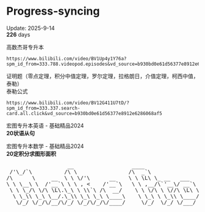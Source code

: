 # Progress-syncing

Update: 2025-9-14   
**226** days  

高数杰哥专升本
```
https://www.bilibili.com/video/BV1Up4y1Y76a?spm_id_from=333.788.videopod.episodes&vd_source=b930bd0e61d56377e8912e6286068af5&p=113
```
证明题（零点定理，积分中值定理，罗尔定理，拉格朗日，介值定理，柯西中值，泰勒）    
泰勒公式
```
https://www.bilibili.com/video/BV12G411U7tD/?spm_id_from=333.337.search-card.all.click&vd_source=b930bd0e61d56377e8912e6286068af5
```

宏图专升本英语 - 基础精品2024  
**20状语从句**

宏图专升本数学 - 基础精品2024  
**20定积分求图形面积**

<pre>
                   __                  ____                                                     
 /'\_/`\          /\ \                /\  _`\                                                   
/\      \     __  \ \ \/'\      __    \ \ \L\ \_ __   ___      __   _ __    __    ____    ____  
\ \ \__\ \  /'__`\ \ \ , <    /'__`\   \ \ ,__/\`'__\/ __`\  /'_ `\/\`'__\/'__`\ /',__\  /',__\ 
 \ \ \_/\ \/\ \L\.\_\ \ \\`\ /\  __/    \ \ \/\ \ \//\ \L\ \/\ \L\ \ \ \//\  __//\__, `\/\__, `\
  \ \_\\ \_\ \__/.\_\\ \_\ \_\ \____\    \ \_\ \ \_\\ \____/\ \____ \ \_\\ \____\/\____/\/\____/
   \/_/ \/_/\/__/\/_/ \/_/\/_/\/____/     \/_/  \/_/ \/___/  \/___L\ \/_/ \/____/\/___/  \/___/ 
                                                               /\____/                          
                                                               \_/__/                           
</per>

